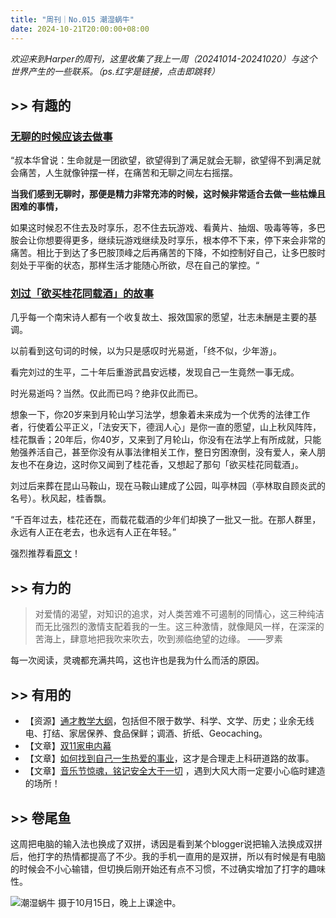 ```yaml
---
title: "周刊｜No.015 潮湿蜗牛"
date: 2024-10-21T20:00:00+08:00
---
```


*欢迎来到Harper的周刊，这里收集了我上一周（20241014-20241020）与这个世界产生的一些联系。（ps.红字是链接，点击即跳转）*

## >> 有趣的

### [无聊的时候应该去做事](https://wind.ink/archives/9823)

“叔本华曾说：生命就是一团欲望，欲望得到了满足就会无聊，欲望得不到满足就会痛苦，人生就像钟摆一样，在痛苦和无聊之间左右摇摆。

**当我们感到无聊时，那便是精力非常充沛的时候，这时候非常适合去做一些枯燥且困难的事情，**

如果这时候忍不住去及时享乐，忍不住去玩游戏、看黄片、抽烟、吸毒等等，多巴胺会让你想要得更多，继续玩游戏继续及时享乐，根本停不下来，停下来会非常的痛苦。相比于到达了多巴胺顶峰之后再痛苦的下降，不如控制好自己，让多巴胺时刻处于平衡的状态，那样生活才能随心所欲，尽在自己的掌控。“

### [刘过「欲买桂花同载酒」的故事](https://su.bestyuns.com:8888/api/v1/client/subscribe?token=6df5dc0eea3d613c6664af642bb29e9a)

几乎每一个南宋诗人都有一个收复故土、报效国家的愿望，壮志未酬是主要的基调。

以前看到这句词的时候，以为只是感叹时光易逝，「终不似，少年游」。

看完刘过的生平，二十年后重游武昌安远楼，发现自己一生竟然一事无成。

时光易逝吗？当然。仅此而已吗？绝非仅此而已。

想象一下，你20岁来到月轮山学习法学，想象着未来成为一个优秀的法律工作者，行使着公平正义，「法安天下，德润人心」是你一直的愿望，山上秋风阵阵，桂花飘香；20年后，你40岁，又来到了月轮山，你没有在法学上有所成就，只能勉强养活自己，甚至你没有从事法律相关工作，整日穷困潦倒，没有爱人，亲人朋友也不在身边，这时你又闻到了桂花香，又想起了那句「欲买桂花同载酒」。

刘过后来葬在昆山马鞍山，现在马鞍山建成了公园，叫亭林园（亭林取自顾炎武的名号）。秋风起，桂香飘。

“千百年过去，桂花还在，而载花载酒的少年们却换了一批又一批。在那人群里，永远有人正在老去，也永远有人正在年轻。”

强烈推荐看[原文](https://su.bestyuns.com:8888/api/v1/client/subscribe?token=6df5dc0eea3d613c6664af642bb29e9a)！

## >> 有力的

>对爱情的渴望，对知识的追求，对人类苦难不可遏制的同情心，这三种纯洁而无比强烈的激情支配着我的一生。这三种激情，就像飓风一样，在深深的苦海上，肆意地把我吹来吹去，吹到濒临绝望的边缘。  ——罗素

每一次阅读，灵魂都充满共鸣，这也许也是我为什么而活的原因。

## >> 有用的

- 【资源】[通才教学大纲](https://syllabusproject.org/a-syllabus-for-generalists/)，包括但不限于数学、科学、文学、历史；业余无线电、打结、家居保养、食品保鲜；调酒、折纸、Geocaching。
- 【文章】[双11家电内幕](https://m.okjike.com/originalPosts/670c9712a8855e724bce9ccf)
- 【文章】[如何找到自己一生热爱的事业](https://www.fxzhihu.com/question/870573710/answer/7848446713?redirect=false)，这才是合理走上科研道路的故事。
- 【文章】[音乐节惊魂，铭记安全大于一切](https://wiki.eryajf.net/pages/6baaa2) ，遇到大风大雨一定要小心临时建造的场所！

## >> 卷尾鱼

这周把电脑的输入法也换成了双拼，诱因是看到某个blogger说把输入法换成双拼后，他打字的热情都提高了不少。我的手机一直用的是双拼，所以有时候是有电脑的时候会不小心输错，但切换后刚开始还有点不习惯，不过确实增加了打字的趣味性。

![潮湿蜗牛](https://ad0e046.webp.li/WechatIMG113.jpg)
摄于10月15日，晚上上课途中。